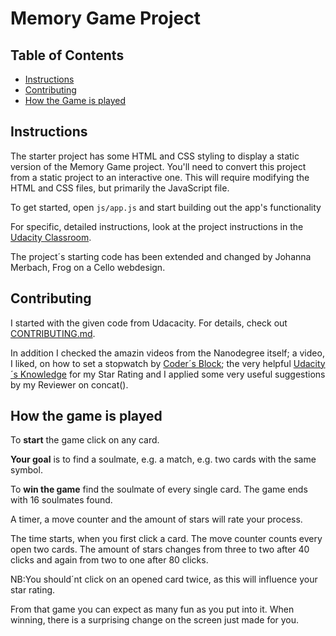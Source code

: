 # Memory Game Project

## Table of Contents

* [Instructions](#instructions)
* [Contributing](#contributing)
* [How the Game is played](#howthegameisplayed)

## Instructions

The starter project has some HTML and CSS styling to display a static version of the Memory Game project. You'll need to convert this project from a static project to an interactive one. This will require modifying the HTML and CSS files, but primarily the JavaScript file.

To get started, open `js/app.js` and start building out the app's functionality

For specific, detailed instructions, look at the project instructions in the [Udacity Classroom](https://classroom.udacity.com/me).

The project´s starting code has been extended and changed by Johanna Merbach, Frog on a Cello webdesign. 

## Contributing

I started with the given code from Udacacity. For details, check out [CONTRIBUTING.md](CONTRIBUTING.md).

In addition I checked the amazin videos from the Nanodegree itself; a video, I liked, on how to set a stopwatch by [Coder´s Block](https://www.youtube.com/watch?v=kDnfrlK2CLg&t=514s); the very helpful [Udacity´s Knowledge](https://knowledge.udacity.com/questions/1030) for my Star Rating
and I applied some very useful suggestions by my Reviewer on concat().


## How the game is played

To **start** the game click on any card. 

**Your goal** is to find a soulmate, e.g. a match, e.g. two cards with the same symbol.

To **win the game** find the soulmate of every single card. The game ends with 16 soulmates found. 

A timer, a move counter and the amount of stars will rate your process. 

The time starts, when you first click a card. 
The move counter counts every open two cards. 
The amount of stars changes from three to two after 40 clicks and again from two to one after 80 clicks. 

NB:You should´nt click on an opened card twice, as this will influence your star rating.

From that game you can expect as many fun as you put into it. 
When winning, there is a surprising change on the screen just made for you.
